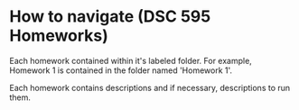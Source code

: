 # How to navigate (DSC 595 Homeworks)

Each homework contained within it's labeled folder. For example, Homework 1 is contained in the folder named 'Homework 1'. 

Each homework contains descriptions and if necessary, descriptions to run them.